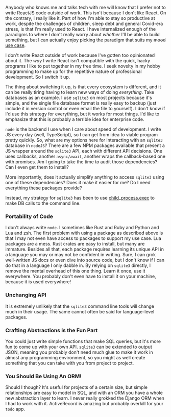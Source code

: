 Anybody who knows me and talks tech with me will know that I prefer not to write ReactJS code outside of work.
This isn't because I don't like React. On the contrary, I really like it. Part of how I'm able to stay so productive
at work, despite the challenges of children, sleep debt and general Covid-era stress, is that I'm really used to React. I
have internalized enough of the paradigms to where I don't really worry about _whether_ I'll be able to build something,
but I can actually enjoy picking the paradigm that suits my <del>mood</del> <ins>use case</ins>. 

I don't write React outside of work because I've gotten too opinionated about it. The _way_ I write React isn't compatible
with the quick, hacky programs I like to put together in my free time. I seek novelty in my hobby programming to make up for
the repetitive nature of professional development. So I switch it up.

The thing about switching it up, is that every ecosystem is different, and it can be really tiring having to learn new ways of
doing _everything_. Take databases as an example. I use `sqlite3` on most projects because it's simple, and the single file database 
format is really easy to backup (just include it in version control or even email the file to yourself). I don't know if I'd use this strategy for everything, but it works for most things. I'd like to emphasize that this is probably a terrible idea for enterprise
code.

`node` is the backend I use when I care about speed of development. I write JS every day (well, TypeScript), so I can get from
idea to viable program pretty quickly. So, what are my options here for interacting with an `sqlite3` database in `nodeJS`? There
are a few NPM packages available that present a JS wrapper around the `sqlite3` API, each with different API decisions. One uses 
callbacks, another `async/await`, another wraps the callback-based one with promises. Am I going to take the time to audit those
dependencies? Can I even get them to install?

More importantly, does it actually simplify anything to access `sqlite3` using one of these dependencies? Does it make it easier for me? Do I need everything these packages provide?

Instead, my strategy for `sqlite3` has been to use [child_process.exec](https://nodejs.org/api/child_process.html#child_process_child_process_exec_command_options_callback) to make DB calls to the command line. 

### Portability of Code

I don't always write `node`. I sometimes like Rust and Ruby and Python and Lua and zsh. The first problem with using a package as
described above is that I may not even have access to packages to support my use case. Lua packages are a mess. Rust crates are easy
to install, but many are immature. Besides all that, each package requires learning its unique API in a language you may or may not
be confident in writing. Sure, I can grok well-written JS docs or even dive into source code, but I don't know if I can do that in a
language I only dabble in. By relying on `sqlite3` directly, I remove the mental overhead of this one thing. Learn it once, use it everywhere.
You probably don't even have to install it on your machine, because it is used everywhere!

### Unchanging API

It is extremely unlikely that the `sqlite3` command line tools will change much in their usage. The same cannot often be said for 
language-level packages.

### Crafting Abstractions is the Fun Part

You could just write simple functions that make SQL queries, but it's more fun to come up with your own API. `sqlite3` can be
extended to output JSON, meaning you probably don't need much glue to make it work in almost any programming environment, so
you might as well create something that you can take with you from project to project.

### You Should Be Using An ORM!

Should I though? It's useful for projects of a certain size, but simple relationships are easy to model in SQL, and with an ORM
you have a whole new abstraction layer to learn. I never really grokked the Django ORM when I had to work with it. ActiveRecord is
amazing but probably overkill for your `todo` app.